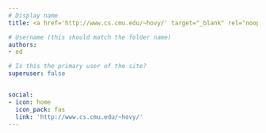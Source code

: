 ```yaml
---
# Display name
title: <a href='http://www.cs.cmu.edu/~hovy/' target="_blank" rel="noopener noreferrer">Eduard Hovy</a>

# Username (this should match the folder name)
authors:
- ed

# Is this the primary user of the site?
superuser: false


social:
- icon: home
  icon_pack: fas
  link: 'http://www.cs.cmu.edu/~hovy/'
---
```

